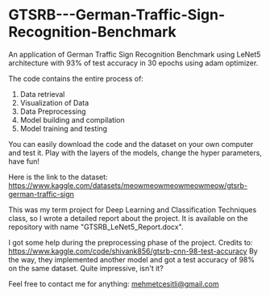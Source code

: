 # GTSRB---German-Traffic-Sign-Recognition-Benchmark
An application of German Traffic Sign Recognition Benchmark using LeNet5 architecture with 93% of test accuracy in 30 epochs using adam optimizer.

The code contains the entire process of:
1. Data retrieval
2. Visualization of Data
3. Data Preprocessing
4. Model building and compilation
5. Model training and testing

You can easily download the code and the dataset on your own computer and test it. Play with the layers of the models, change the hyper parameters, have fun!

Here is the link to the dataset: https://www.kaggle.com/datasets/meowmeowmeowmeowmeow/gtsrb-german-traffic-sign

This was my term project for Deep Learning and Classification Techniques class, so I wrote a detailed report about the project. It is available on the repository with name "GTSRB_LeNet5_Report.docx". 
 
I got some help during the preprocessing phase of the project. Credits to: https://www.kaggle.com/code/shivank856/gtsrb-cnn-98-test-accuracy
By the way, they implemented another model and got a test accuracy of 98% on the same dataset. Quite impressive, isn't it?

Feel free to contact me for anything: mehmetcesitli@gmail.com
